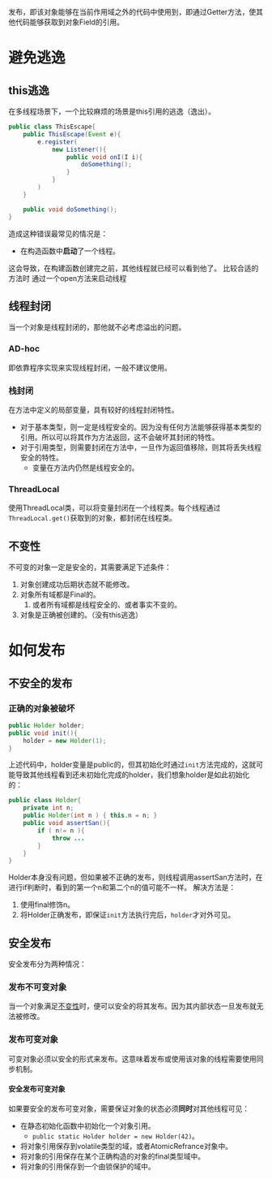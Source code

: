 发布，即该对象能够在当前作用域之外的代码中使用到，即通过Getter方法，使其他代码能够获取到对象Field的引用。

# 避免逃逸

## this逃逸

在多线程场景下，一个比较麻烦的场景是this引用的逃逸（逸出）。

```java
public class ThisEscape{
	public ThisEscape(Event e){
		e.register(
			new Listener(){
				public void onI(I i){
					doSomething();
				}
			}
		)
	}

	public void doSomething();
}
```

造成这种错误最常见的情况是：
- 在构造函数中**启动**了一个线程。

这会导致，在构建函数创建完之前，其他线程就已经可以看到他了。
比较合适的方法时 通过一个open方法来启动线程

## 线程封闭
当一个对象是线程封闭的，那他就不必考虑溢出的问题。
### AD-hoc
即依靠程序实现来实现线程封闭，一般不建议使用。
### 栈封闭
在方法中定义的局部变量，具有较好的线程封闭特性。
- 对于基本类型，则一定是线程安全的。因为没有任何方法能够获得基本类型的引用。所以可以将其作为方法返回，这不会破坏其封闭的特性。
- 对于引用类型，则需要封闭在方法中，一旦作为返回值移除，则其将丢失线程安全的特性。
	- 变量在方法内仍然是线程安全的。
### ThreadLocal
使用ThreadLocal类，可以将变量封闭在一个线程类。每个线程通过`ThreadLocal.get()`获取到的对象，都封闭在线程类。

## 不变性
不可变的对象一定是安全的，其需要满足下述条件：
1. 对象创建成功后期状态就不能修改。
2. 对象所有域都是Final的。
	1. 或者所有域都是线程安全的、或者事实不变的。
3. 对象是正确被创建的。（没有this逃逸）


# 如何发布
## 不安全的发布

### 正确的对象被破坏
```java
public Holder holder;
public void init(){
	holder = new Holder(1);
}
```
上述代码中，holder变量是public的，但其初始化时通过`init`方法完成的，这就可能导致其他线程看到还未初始化完成的holder，我们想象holder是如此初始化的：
```java
public class Holder{
	private int n;
	public Holder(int n ) { this.n = n; }
	public void assertSan(){
		if ( n!= n ){
			throw ...
		}
	}
}
```
Holder本身没有问题，但如果被不正确的发布，则线程调用assertSan方法时，在进行if判断时，看到的第一个n和第二个n的值可能不一样。
解决方法是：
1. 使用final修饰n。
2. 将Holder正确发布，即保证`init`方法执行完后，`holder`才对外可见。

## 安全发布
安全发布分为两种情况：
### 发布不可变对象
当一个对象满足[不变性](发布与逃逸.md#不变性)时，便可以安全的将其发布。因为其内部状态一旦发布就无法被修改。

### 发布可变对象
可变对象必须以安全的形式来发布。这意味着发布或使用该对象的线程需要使用同步机制。
#### 安全发布可变对象
如果要安全的发布可变对象，需要保证对象的状态必须**同时**对其他线程可见：
- 在静态初始化函数中初始化一个对象引用。
	- `public static Holder holder = new Holder(42)`。
- 将对象引用保存到volatile类型的域，或者AtomicRefrance对象中。
- 将对象的引用保存在某个正确构造的对象的final类型域中。
- 将对象的引用保存到一个由锁保护的域中。
